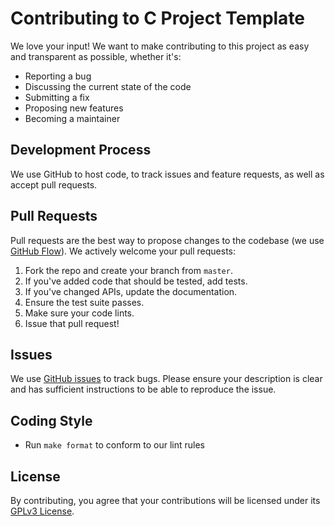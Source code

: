 # Contributing to C Project Template
We love your input! We want to make contributing to this project as easy and transparent as possible, whether it's:

 - Reporting a bug
 - Discussing the current state of the code
 - Submitting a fix
 - Proposing new features
 - Becoming a maintainer

## Development Process
We use GitHub to host code, to track issues and feature requests, as well as accept pull requests.

## Pull Requests
Pull requests are the best way to propose changes to the codebase (we use [GitHub Flow](https://guides.github.com/introduction/flow/index.html)). We actively welcome your pull requests:

 1. Fork the repo and create your branch from `master`.
 1. If you've added code that should be tested, add tests.
 1. If you've changed APIs, update the documentation.
 1. Ensure the test suite passes.
 1. Make sure your code lints.
 1. Issue that pull request!

## Issues
We use [GitHub issues](https://github.com/jballoffet/c-template/issues) to track bugs. Please ensure your description is clear and has sufficient instructions to be able to reproduce the issue.

## Coding Style
 * Run `make format` to conform to our lint rules

## License
By contributing, you agree that your contributions will be licensed under its [GPLv3 License](/LICENSE).
